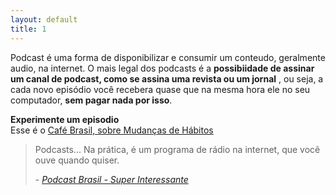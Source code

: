 ```yaml
---
layout: default
title: 1
---
```


Podcast é uma forma de disponibilizar e consumir um conteudo, geralmente audio,
na internet. O mais legal dos podcasts é a **possibiidade de assinar um canal de podcast, como se assina uma revista ou um jornal** , ou seja, a cada novo episódio você recebera quase que na mesma hora ele no seu computador, **sem pagar nada por isso**.

<div class="episode">
<p><strong>Experimente um episodio</strong><br />Esse é o <a target="_blank" href="http://www.portalcafebrasil.com.br/podcasts/383-mudanca-de-habitos">Café Brasil, sobre Mudanças de Hábitos</a></p>
<audio src="http://programas.podcastcafebrasil.com.br/cafe_brasil_383_mudancas_de_habitos.mp3" preload="auto" />
</div>


<blockquote>
  <p>Podcasts... Na prática, é um programa de rádio na internet, que você ouve quando quiser.</p>

  <footer>-
    <cite>
      <a href="http://super.abril.com.br/cultura/podcast-brasil-770425.shtml">
        Podcast Brasil -
        Super Interessante
      </a>
    </cite>
  </footer>
  </blockquote>
